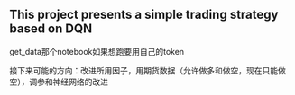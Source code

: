 ## This project presents a simple trading strategy based on DQN

get_data那个notebook如果想跑要用自己的token


接下来可能的方向：改进所用因子，用期货数据（允许做多和做空，现在只能做空），调参和神经网络的改进
